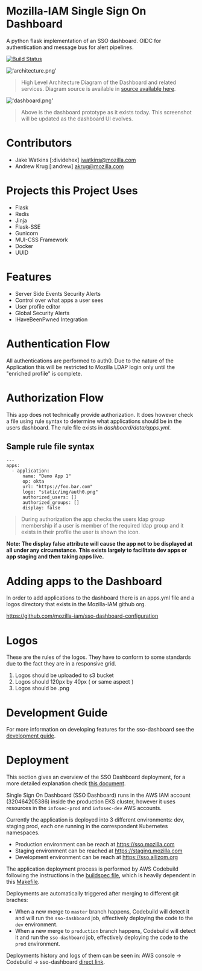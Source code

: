 # Mozilla-IAM Single Sign On Dashboard
A python flask implementation of an SSO dashboard.  OIDC for authentication and message bus for alert pipelines.

[![Build Status](https://travis-ci.org/mozilla-iam/sso-dashboard.svg?branch=master)](https://travis-ci.org/mozilla-iam/sso-dashboard)

!['architecture.png'](docs/images/architecture.png)
> High Level Architecture Diagram of the Dashboard and related services.  Diagram source is available in [source available here](docs/architecture.mermaid).

!['dashboard.png'](docs/images/dashboard.png)
> Above is the dashboard prototype as it exists today. This screenshot will be updated as the dashboard UI evolves.

# Contributors

* Jake Watkins [:dividehex] jwatkins@mozilla.com
* Andrew Krug [:andrew] akrug@mozilla.com

# Projects this Project Uses

* Flask
* Redis
* Jinja
* Flask-SSE
* Gunicorn
* MUI-CSS Framework
* Docker
* UUID

# Features

* Server Side Events Security Alerts
* Control over what apps a user sees
* User profile editor
* Global Security Alerts
* IHaveBeenPwned Integration

# Authentication Flow

All authentications are performed to auth0.  Due to the nature of the Application
this will be restricted to Mozilla LDAP login only until the "enriched profile"
is complete.

# Authorization Flow
This app does not technically provide authorization.  It does however check a
file using rule syntax to determine what applications should be in the users
dashboard.  The rule file exists in _dashboard/data/apps.yml_.

## Sample rule file syntax

```
---
apps:
  - application:
      name: "Demo App 1"
      op: okta
      url: "https://foo.bar.com"
      logo: "static/img/auth0.png"
      authorized_users: []
      authorized_groups: []
      display: false
```

> During authorization the app checks the users ldap group membership if a user
is member of the required ldap group and it exists in their profile the user is
shown the icon.

__Note: The display false attribute will cause the app not to be displayed at
all under any circumstance.  This exists largely to facilitate dev apps or
app staging and then taking apps live.__

# Adding apps to the Dashboard

In order to add applications to the dashboard there is an apps.yml file and
a logos directory that exists in the Mozilla-IAM github org.

https://github.com/mozilla-iam/sso-dashboard-configuration

# Logos
These are the rules of the logos.  They have to conform to some standards due
to the fact they are in a responsive grid.

1. Logos should be uploaded to s3 bucket
2. Logos should 120px by 40px ( or same aspect )
3. Logos should be .png

# Development Guide

For more information on developing features for the sso-dashboard see the [development guide](docs/development.md).

# Deployment
This section gives an overview of the SSO Dashboard deployment, for a more detailed explanation check [this document](https://github.com/mozilla-iam/iam-infra/blob/74a68749db6f9043bdd36970d0e94de322cd9804/docs/runbooks/sso-dashboard.md).

Single Sign On Dashboard (SSO Dashboard) runs in the AWS IAM account (320464205386) inside the production EKS cluster, however it uses resources in the `infosec-prod` and `infosec-dev` AWS accounts.

Currently the application is deployed into 3 different environments: dev, staging prod, each one running in the correspondent Kubernetes namespaces.
 - Production environment can be reach at https://sso.mozilla.com
 - Staging environment can be reached at https://staging.mozilla.com
 - Development environment can be reach at https://sso.allizom.org

The application deployment process is performed by AWS Codebuild following the instructions in the [buildspec file](https://github.com/mozilla-iam/sso-dashboard/blob/master/buildspec-k8s.yml), which is heavily dependent in this [Makefile](https://github.com/mozilla-iam/sso-dashboard/blob/master/Makefile).

Deployments are automatically triggered after merging to different git braches:
 - When a new merge to `master` branch happens, Codebuild will detect it and will run the `sso-dashboard` job, effectively deploying the code to the `dev` environment.
 - When a new merge to `production` branch happens, Codebuild will detect it and run the `sso-dashboard` job, effectively deploying the code to the `prod` environment.

Deployments history and logs of them can be seen in: AWS console -> Codebuild -> sso-dashboard [direct link](https://us-west-2.console.aws.amazon.com/codesuite/codebuild/projects/sso-dashboard/history?region=us-west-2).

